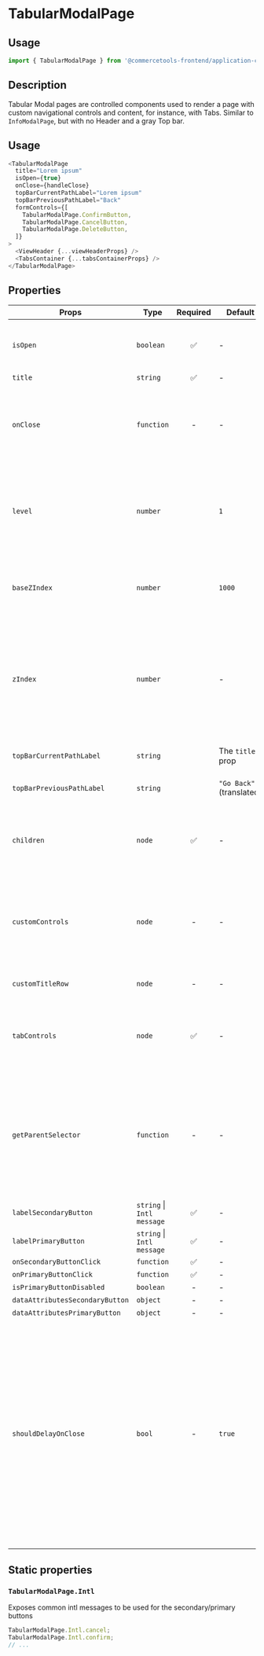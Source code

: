 # TabularModalPage

## Usage

```js
import { TabularModalPage } from '@commercetools-frontend/application-components';
```

## Description

Tabular Modal pages are controlled components used to render a page with custom navigational controls and content, for instance, with Tabs. Similar to `InfoModalPage`, but with no Header and a gray Top bar.

## Usage

```js
<TabularModalPage
  title="Lorem ipsum"
  isOpen={true}
  onClose={handleClose}
  topBarCurrentPathLabel="Lorem ipsum"
  topBarPreviousPathLabel="Back"
  formControls={[
    TabularModalPage.ConfirmButton,
    TabularModalPage.CancelButton,
    TabularModalPage.DeleteButton,
  ]}
>
  <ViewHeader {...viewHeaderProps} />
  <TabsContainer {...tabsContainerProps} />
</TabularModalPage>
```

## Properties

| Props                           | Type                       | Required | Default                  | Description                                                                                                                                                                                                                                                                                                                                                                                                                                                                                                         |
| ------------------------------- | -------------------------- | :------: | ------------------------ | ------------------------------------------------------------------------------------------------------------------------------------------------------------------------------------------------------------------------------------------------------------------------------------------------------------------------------------------------------------------------------------------------------------------------------------------------------------------------------------------------------------------- |
| `isOpen`                        | `boolean`                  |    ✅    | -                        | Indicates whether the page is open or closed. The parent component needs to manage this state.                                                                                                                                                                                                                                                                                                                                                                                                                      |
| `title`                         | `string`                   |    ✅    | -                        | The title of the page.                                                                                                                                                                                                                                                                                                                                                                                                                                                                                              |
| `onClose`                       | `function`                 |    -     | -                        | Called when the page closes (click on overlay, click on close button, press ESC). If the function is not provided, the page cannot be closed by any of the listed options.                                                                                                                                                                                                                                                                                                                                          |
| `level`                         | `number`                   |          | `1`                      | The level indicates the stack position of the modal page, progressivelly increasing the `z-index` position (combined with the `baseZIndex`) as well as the spacing from the left side of the page.                                                                                                                                                                                                                                                                                                                  |
| `baseZIndex`                    | `number`                   |          | `1000`                   | The base `z-index` value to be applied to the overlay container, incremented by `1` according to the `level` prop.                                                                                                                                                                                                                                                                                                                                                                                                  |
| `zIndex`                        | `number`                   |          | -                        | The `z-index` value to be applied to the overlay container. This value overrides the normal `z-index` value calculated from the `baseZIndex` and `level` props. If you provide this value, you would need to take care of providing a proper `z-index` based on the stacked level.                                                                                                                                                                                                                                  |
| `topBarCurrentPathLabel`        | `string`                   |          | The `title` prop         | The label to appear as the current path of the top bar of the modal                                                                                                                                                                                                                                                                                                                                                                                                                                                 |
| `topBarPreviousPathLabel`       | `string`                   |          | `"Go Back"` (translated) | The label to appear as the previous path of the top bar of the modal                                                                                                                                                                                                                                                                                                                                                                                                                                                |
| `children`                      | `node`                     |    ✅    | -                        | Content rendered within the page. It isn't wrapped by anything except the Modal Container itself, so its expected to have its style fully customized.                                                                                                                                                                                                                                                                                                                                                               |
| `customControls`                | `node`                     |    -     | -                        | Pass a React.node to be used in place of the pre-determined controls. This can be useful if you need actions other than Cancel & Confirm, or other types of buttons, while keeping the same modal header layout                                                                                                                                                                                                                                                                                                     |
| `customTitleRow`                | `node`                     |    -     | -                        | Pass a React.node to be used in place of the Title and Subtitle row.                                                                                                                                                                                                                                                                                                                                                                                                                                                |
| `tabControls`                   | `node`                     |    ✅    | -                        | Pass a React.node to be used as the Tabs component for controling the navigation between the Tab contents within the modal.                                                                                                                                                                                                                                                                                                                                                                                         |
| `getParentSelector`             | `function`                 |    -     | -                        | The function should return an HTML element that will be used as the parent container to hold the modal DOM tree. If no function is provided, it's expected that an HTML element with the `id="parent-container"` is present in the DOM. In `NODE_ENV=test` environment, the default HTML element is `body`.                                                                                                                                                                                                         |
| `labelSecondaryButton`          | `string` \| `Intl message` |    ✅    | -                        | `FormDialog.Intl.cancel`                                                                                                                                                                                                                                                                                                                                                                                                                                                                                            | The label for the secondary button as a string, or as an intl-like message (`{ id, defaultMessage }`). The `FormDialog` exposes a static object `Intl` containing some common intl messages that are already translated |
| `labelPrimaryButton`            | `string` \| `Intl message` |    ✅    | -                        | `FormDialog.Intl.confirm`                                                                                                                                                                                                                                                                                                                                                                                                                                                                                           | The label for the primary button as a string, or as an intl-like message (`{ id, defaultMessage }`). The `FormDialog` exposes a static object `Intl` containing some common intl messages that are already translated |
| `onSecondaryButtonClick`        | `function`                 |    ✅    | -                        | -                                                                                                                                                                                                                                                                                                                                                                                                                                                                                                                   | Called when the secondary button is clicked |
| `onPrimaryButtonClick`          | `function`                 |    ✅    | -                        | -                                                                                                                                                                                                                                                                                                                                                                                                                                                                                                                   | Called when the primary button is clicked |
| `isPrimaryButtonDisabled`       | `boolean`                  |    -     | -                        | false                                                                                                                                                                                                                                                                                                                                                                                                                                                                                                               | Indicates whether primary button is disabled or not |
| `dataAttributesSecondaryButton` | `object`                   |    -     | -                        | -                                                                                                                                                                                                                                                                                                                                                                                                                                                                                                                   | Use this prop to pass `data-` attributes to the secondary button |
| `dataAttributesPrimaryButton`   | `object`                   |    -     | -                        | -                                                                                                                                                                                                                                                                                                                                                                                                                                                                                                                   | Use this prop to pass `data-` attributes to the primary button |
| `shouldDelayOnClose`            | `bool`                     |    -     | `true`                   | Sets whether the ModalPage should delay calling its `onClose` function to allow the closing animation time to finish. This can be turned off if the developer is controlling the ModalPage only through the `isOpen` prop, and not abruptly mounting/unmounting it or one of its parent elements. You might also want to turn this off if you need to display a Prompt (e.g. to save changes) on the ModalPage before navigating out of it, as this option makes the Modal close itself before `onClose` is called. |

## Static properties

### `TabularModalPage.Intl`

Exposes common intl messages to be used for the secondary/primary buttons

```js
TabularModalPage.Intl.cancel;
TabularModalPage.Intl.confirm;
// ...
```
